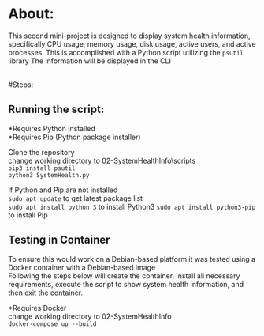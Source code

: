 # About:
This second mini-project is designed to display system health information, specifically CPU usage, memory usage, disk usage, active users, and active processes.
This is accomplished with a Python script utilizing the `psutil` library
The information will be displayed in the CLI <br>
<br>

#Steps:

## Running the script:
*Requires Python installed <br>
*Requires Pip (Python package installer) <br>

Clone the repository <br>
change working directory to 02-SystemHealthInfo\scripts <br>
`pip3 install psutil` <br>
`python3 SystemHealth.py` <br>

If Python and Pip are not installed <br>
`sudo apt update` to get latest package list <br>
`sudo apt install python 3` to install Python3
`sudo apt install python3-pip` to install Pip


## Testing in Container
To ensure this would work on a Debian-based platform it was tested using a Docker container with a Debian-based image <br>
Following the steps below will create the container, install all necessary requirements, execute the script to show system health information, and then exit the container. <br>

*Requires Docker <br>
change working directory to 02-SystemHealthInfo <br>
`docker-compose up --build` <br>
